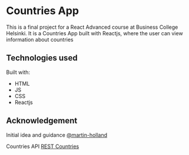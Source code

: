 # Countries App

This is a final project for a React Advanced course at Business College Helsinki. It is a Countries App built with Reactjs, where the user can view information about countries

## Technologies used

Built with:

- HTML
- JS
- CSS
- Reactjs

## Acknowledgement

Initial idea and guidance [@martin-holland](https://https://github.com/martin-holland)

Countries API [REST Countries](https://restcountries.com/)
